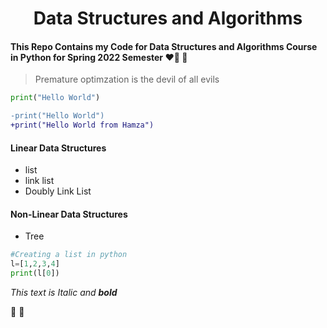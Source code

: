 <h1 align="center">Data Structures and Algorithms</h1> 


#### This Repo Contains my Code for Data Structures and Algorithms Course in Python for Spring 2022 Semester ❤️🦄 🍞

>Premature optimzation is the devil of all evils 

```py
print("Hello World")

```
```diff
-print("Hello World")
+print("Hello World from Hamza")
```
#### Linear Data Structures 
- list
- link list
- Doubly Link List 
#### Non-Linear Data Structures 
- Tree

```py
#Creating a list in python 
l=[1,2,3,4]
print(l[0])
```

*This text is Italic and **bold***

🚀 💌
